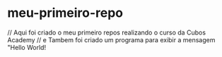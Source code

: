 # meu-primeiro-repo
// Aqui foi criado o meu primeiro repos realizando o curso da Cubos Academy
// e Tambem foi criado um programa para exibir a mensagem "Hello World!
